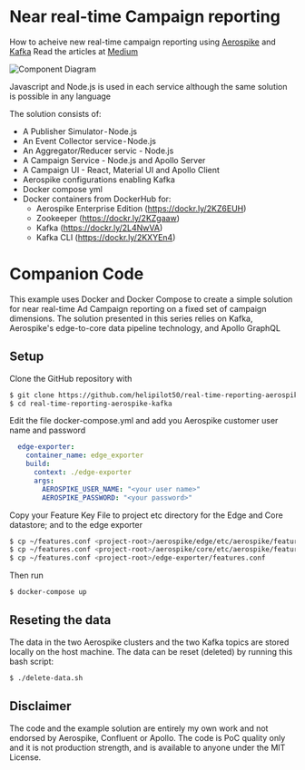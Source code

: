 # Near real-time Campaign reporting
How to acheive new real-time campaign reporting using [Aerospike](www.aerospike.com) and [Kafka](https://kafka.apache.org/)
Read the articles at [Medium](https://link.medium.com/)

![Component Diagram](http://www.plantuml.com/plantuml/proxy?src=https://raw.githubusercontent.com/helipilot50/real-time-reporting-aerospike-kafka/master/architecture/complete-component-detail.puml&fmt=svg)

Javascript and Node.js is used in each service although the same solution is possible in any language

The solution consists of:
* A Publisher Simulator - Node.js
* An Event Collector service - Node.js
* An Aggregator/Reducer servic - Node.js
* A Campaign Service - Node.js and Apollo Server
* A Campaign UI - React, Material UI and Apollo Client
* Aerospike configurations enabling Kafka
* Docker compose yml
* Docker containers from DockerHub for:
  * Aerospike Enterprise Edition (https://dockr.ly/2KZ6EUH)
  * Zookeeper (https://dockr.ly/2KZgaaw)
  * Kafka (https://dockr.ly/2L4NwVA)
  * Kafka CLI (https://dockr.ly/2KXYEn4)


# Companion Code
This example uses Docker and Docker Compose to create a simple solution for near real-time Ad Campaign reporting on a fixed set of campaign dimensions. The solution presented in this series relies on Kafka, Aerospike's edge-to-core data pipeline technology, and Apollo GraphQL


## Setup
Clone the GitHub repository with 
```bash
$ git clone https://github.com/helipilot50/real-time-reporting-aerospike-kafka 
$ cd real-time-reporting-aerospike-kafka
```
Edit the file docker-compose.yml and add you Aerospike customer user name and password
```yml
  edge-exporter:
    container_name: edge_exporter
    build:
      context: ./edge-exporter
      args:
        AEROSPIKE_USER_NAME: "<your user name>"
        AEROSPIKE_PASSWORD: "<your password>"
```
Copy your Feature Key File to project etc directory for the Edge and Core datastore; and to the edge exporter
```bash
$ cp ~/features.conf <project-root>/aerospike/edge/etc/aerospike/features.conf
$ cp ~/features.conf <project-root>/aerospike/core/etc/aerospike/features.conf
$ cp ~/features.conf <project-root>/edge-exporter/features.conf
```
Then run
```bash
$ docker-compose up
```
## Reseting the data
The data in the two Aerospike clusters and the two Kafka topics are stored locally on the host machine. The data can be reset (deleted) by running this bash script:

```bash
$ ./delete-data.sh                                                                                                                         
```

## Disclaimer
The code and the example solution are entirely my own work and not endorsed by Aerospike, Confluent or Apollo. The code is PoC quality only and it is not production strength, and is available to anyone under the MIT License.
